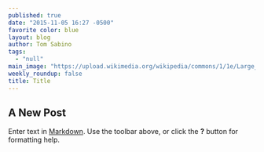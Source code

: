 ```yaml
---
published: true
date: "2015-11-05 16:27 -0500"
favorite color: blue
layout: blog
author: Tom Sabino
tags: 
  - "null"
main_image: "https://upload.wikimedia.org/wikipedia/commons/1/1e/Large_Siamese_cat_tosses_a_mouse.jpg"
weekly_roundup: false
title: Title
---
```


## A New Post

Enter text in [Markdown](http://daringfireball.net/projects/markdown/). Use the toolbar above, or click the **?** button for formatting help.
